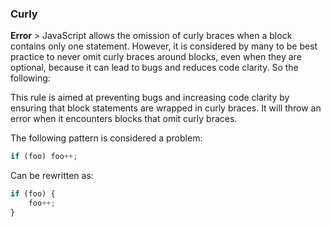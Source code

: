 ### Curly
**Error** > JavaScript allows the omission of curly braces when a block contains only one statement. However, it is considered by many to be best practice to never omit curly braces around blocks, even when they are optional, because it can lead to bugs and reduces code clarity. So the following:

This rule is aimed at preventing bugs and increasing code clarity by ensuring that block statements are wrapped in curly braces. It will throw an error when it encounters blocks that omit curly braces.

The following pattern is considered a problem:

```javascript
if (foo) foo++;
```
Can be rewritten as:

```javascript
if (foo) {
    foo++;
}
```
